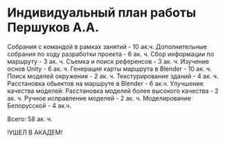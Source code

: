 # Индивидуальный план работы Першуков А.А.

Собрания с командой в рамках занятий - 10 ак.ч.
Дополнительные собрания по ходу разработки проекта - 6 ак. ч.
Сбор информации по маршруту - 3 ак. ч.
Съемка и поиск референсов - 3 ак. ч.
Изучение основ Unity - 6 ак. ч.
Генерация карты маршрута в Blender - 10 ак. ч.
Поиск моделей окружения - 2 ак. ч.
Текстурирование зданий - 4 ак. ч.
Расстановка обьектов на маршруте в Blender - 6 ак.ч.
Улучшение качества моделей:
	Расстановка моделей более высокого качества - 2 ак. ч.
	Ручное исправление моделей - 2 ак. ч.
Моделирование Белорусской - 4 ак.ч.

Всего: 58 ак. ч.

!УШЕЛ В АКАДЕМ!